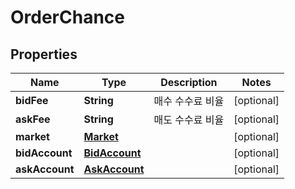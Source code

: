 
# OrderChance

## Properties
Name | Type | Description | Notes
------------ | ------------- | ------------- | -------------
**bidFee** | **String** | 매수 수수료 비율 |  [optional]
**askFee** | **String** | 매도 수수료 비율 |  [optional]
**market** | [**Market**](Market.md) |  |  [optional]
**bidAccount** | [**BidAccount**](BidAccount.md) |  |  [optional]
**askAccount** | [**AskAccount**](AskAccount.md) |  |  [optional]



